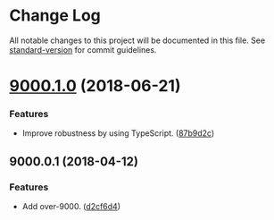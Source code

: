# Change Log

All notable changes to this project will be documented in this file. See [standard-version](https://github.com/conventional-changelog/standard-version) for commit guidelines.

<a name="9000.1.0"></a>
# [9000.1.0](https://github.com/darkobits/over-9000/compare/v9000.0.1...v9000.1.0) (2018-06-21)


### Features

* Improve robustness by using TypeScript. ([87b9d2c](https://github.com/darkobits/over-9000/commit/87b9d2c))



<a name="9000.0.1"></a>
## 9000.0.1 (2018-04-12)


### Features

* Add over-9000. ([d2cf6d4](https://github.com/darkobits/over-9000/commit/d2cf6d4))
